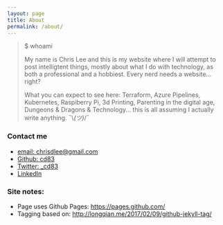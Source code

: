 ```yaml
---
layout: page
title: About
permalink: /about/
---
```


>$ whoami
>
>My name is Chris Lee and  this is my website where I will attempt to post intelligtent things, mostly about what I do with technology, as both a professional and a hobbiest. Every nerd needs a website... right?
>
>What you can expect to see here: Terraform, Azure Pipelines, Kubernetes, Raspiberry Pi, 3d Printing, Parenting in the digital age, Dungeons & Dragons & Technology... this is all assuming I actually write anything. ¯\\_(ツ)_/¯

### Contact me

* [email: chrisdlee@gmail.com](mailto:chrisdlee@gmail.com)
* [Github: cd83](https://github.com/cd83)
* [Twitter: _cd83](https://www.twitter.com/_cd83)
* [LinkedIn](https://www.linkedin.com/in/christofferdlee)

### Site notes:

* Page uses Github Pages: https://pages.github.com/
* Tagging based on: http://longqian.me/2017/02/09/github-jekyll-tag/